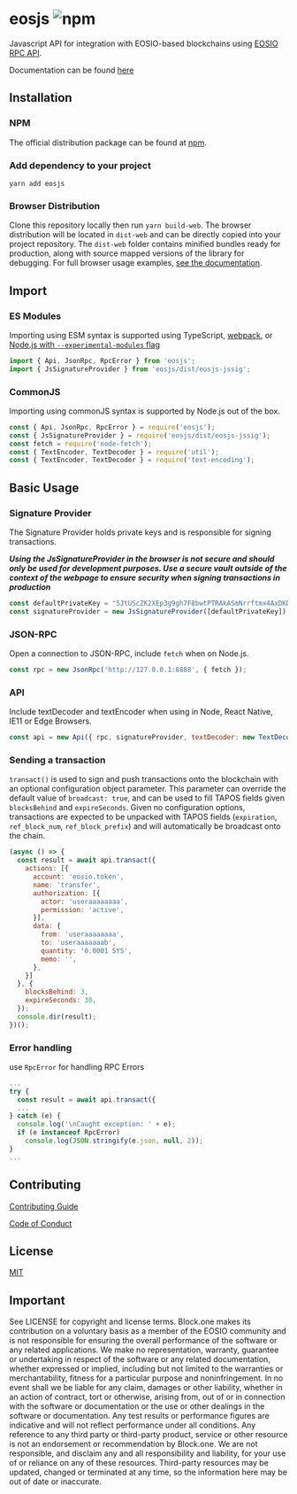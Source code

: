 # eosjs ![npm](https://img.shields.io/npm/dw/eosjs.svg)

Javascript API for integration with EOSIO-based blockchains using [EOSIO RPC API](https://developers.eos.io/eosio-nodeos/reference).

Documentation can be found [here](https://eosio.github.io/eosjs)

## Installation

### NPM

The official distribution package can be found at [npm](https://www.npmjs.com/package/eosjs).

### Add dependency to your project

`yarn add eosjs`

### Browser Distribution

Clone this repository locally then run `yarn build-web`.  The browser distribution will be located in `dist-web` and can be directly copied into your project repository. The `dist-web` folder contains minified bundles ready for production, along with source mapped versions of the library for debugging.  For full browser usage examples, [see the documentation](https://eosio.github.io/eosjs/guides/1.-Browsers.html).

## Import

### ES Modules

Importing using ESM syntax is supported using TypeScript, [webpack](https://webpack.js.org/api/module-methods), or  [Node.js with `--experimental-modules` flag](https://nodejs.org/api/esm.html)
```js
import { Api, JsonRpc, RpcError } from 'eosjs';
import { JsSignatureProvider } from 'eosjs/dist/eosjs-jssig';           // development only
```

### CommonJS

Importing using commonJS syntax is supported by Node.js out of the box.
```js
const { Api, JsonRpc, RpcError } = require('eosjs');
const { JsSignatureProvider } = require('eosjs/dist/eosjs-jssig');      // development only
const fetch = require('node-fetch');                                    // node only; not needed in browsers
const { TextEncoder, TextDecoder } = require('util');                   // node only; native TextEncoder/Decoder
const { TextEncoder, TextDecoder } = require('text-encoding');          // React Native, IE11, and Edge Browsers only
```

## Basic Usage

### Signature Provider

The Signature Provider holds private keys and is responsible for signing transactions.

***Using the JsSignatureProvider in the browser is not secure and should only be used for development purposes. Use a secure vault outside of the context of the webpage to ensure security when signing transactions in production***

```js
const defaultPrivateKey = "5JtUScZK2XEp3g9gh7F8bwtPTRAkASmNrrftmx4AxDKD5K4zDnr"; // bob
const signatureProvider = new JsSignatureProvider([defaultPrivateKey]);
```

### JSON-RPC

Open a connection to JSON-RPC, include `fetch` when on Node.js.
```js
const rpc = new JsonRpc('http://127.0.0.1:8888', { fetch });
```

### API

Include textDecoder and textEncoder when using in Node, React Native, IE11 or Edge Browsers.
```js
const api = new Api({ rpc, signatureProvider, textDecoder: new TextDecoder(), textEncoder: new TextEncoder() });
```

### Sending a transaction

`transact()` is used to sign and push transactions onto the blockchain with an optional configuration object parameter.  This parameter can override the default value of `broadcast: true`, and can be used to fill TAPOS fields given `blocksBehind` and `expireSeconds`.  Given no configuration options, transactions are expected to be unpacked with TAPOS fields (`expiration`, `ref_block_num`, `ref_block_prefix`) and will automatically be broadcast onto the chain.

```js
(async () => {
  const result = await api.transact({
    actions: [{
      account: 'eosio.token',
      name: 'transfer',
      authorization: [{
        actor: 'useraaaaaaaa',
        permission: 'active',
      }],
      data: {
        from: 'useraaaaaaaa',
        to: 'useraaaaaaab',
        quantity: '0.0001 SYS',
        memo: '',
      },
    }]
  }, {
    blocksBehind: 3,
    expireSeconds: 30,
  });
  console.dir(result);
})();
```

### Error handling

use `RpcError` for handling RPC Errors
```js
...
try {
  const result = await api.transact({
  ...
} catch (e) {
  console.log('\nCaught exception: ' + e);
  if (e instanceof RpcError)
    console.log(JSON.stringify(e.json, null, 2));
}
...
```

## Contributing

[Contributing Guide](./CONTRIBUTING.md)

[Code of Conduct](./CONTRIBUTING.md#conduct)

## License

[MIT](./LICENSE)

## Important

See LICENSE for copyright and license terms.  Block.one makes its contribution on a voluntary basis as a member of the EOSIO community and is not responsible for ensuring the overall performance of the software or any related applications.  We make no representation, warranty, guarantee or undertaking in respect of the software or any related documentation, whether expressed or implied, including but not limited to the warranties or merchantability, fitness for a particular purpose and noninfringement. In no event shall we be liable for any claim, damages or other liability, whether in an action of contract, tort or otherwise, arising from, out of or in connection with the software or documentation or the use or other dealings in the software or documentation.  Any test results or performance figures are indicative and will not reflect performance under all conditions.  Any reference to any third party or third-party product, service or other resource is not an endorsement or recommendation by Block.one.  We are not responsible, and disclaim any and all responsibility and liability, for your use of or reliance on any of these resources. Third-party resources may be updated, changed or terminated at any time, so the information here may be out of date or inaccurate.
